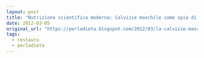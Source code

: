 ```yaml
---
layout: post
title: "Nutrizione scientifica moderna: Calvizie maschile come spia di problemi metabolici"
date: 2012-03-05
original_url: "https://perladieta.blogspot.com/2012/03/la-calvizie-maschile-evidenzia-problemi.html"
tags:
  - restauro
  - perladieta
---
```




